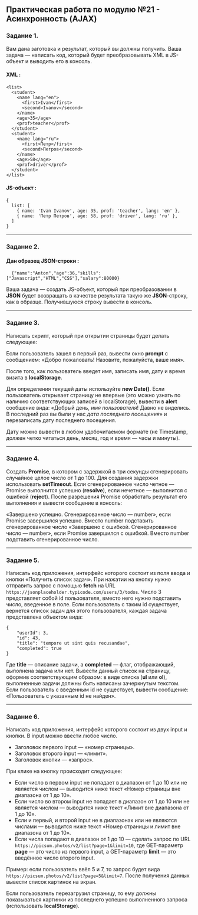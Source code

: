 ## Практическая работа по модулю №21 - Асинхронность (AJAX) ##

### Задание 1. ###

Вам дана заготовка и результат, который вы должны получить. Ваша задача — написать код, который будет преобразовывать XML в JS-объект и выводить его в консоль.
 #### XML : ####

    <list>
      <student>
        <name lang="en">
          <first>Ivan</first>
          <second>Ivanov</second>
        </name>
        <age>35</age>
        <prof>teacher</prof>
      </student>
      <student>
        <name lang="ru">
          <first>Петр</first>
          <second>Петров</second>
        </name>
        <age>58</age>
        <prof>driver</prof>
      </student>
    </list>

#### JS-объект : ####

    {
      list: [
        { name: 'Ivan Ivanov', age: 35, prof: 'teacher', lang: 'en' },
        { name: 'Петр Петров', age: 58, prof: 'driver', lang: 'ru' },
      ]
    }

---

### Задание 2. ###

#### Дан образец JSON-строки : ####

      {"name":"Anton","age":36,"skills":["Javascript","HTML","CSS"],"salary":80000}

Ваша задача — создать JS-объект, который при преобразовании в **JSON** будет возвращать в качестве результата такую же **JSON**-строку, как в образце. Получившуюся строку вывести в консоль.

---

### Задание 3. ###

Написать скрипт, который при открытии страницы будет делать следующее:

Если пользователь зашел в первый раз, вывести окно **prompt** с сообщением: «Добро пожаловать! Назовите, пожалуйста, ваше имя».

После того, как пользователь введет имя, записать имя, дату и время визита в **localStorage**.

Для определения текущей даты используйте **new Date()**.
Если пользователь открывает страницу не впервые (это можно узнать по наличию соответствующих записей в localStorage), вывести в **alert** сообщение вида: «Добрый день, *имя пользователя*! Давно не виделись. В последний раз вы были у нас *дата последнего посещения*» и перезаписать дату последнего посещения.

Дату можно вывести в любом удобочитаемом формате (не Timestamp, должен четко читаться день, месяц, год и время — часы и минуты).

---

### Задание 4. ###

Создать **Promise**, в котором c задержкой в три секунды сгенерировать случайное целое число от 1 до 100. Для создания задержки использовать **setTimeout**. Если сгенерированное число четное — Promise выполнится успешно (**resolve**), если нечетное — выполнится с ошибкой (**reject**). После разрешения Promise обработать результат его выполнения и вывести сообщение в консоль:

«Завершено успешно. Сгенерированное число — number», если Promise завершился успешно. Вместо number подставить сгенерированное число
«Завершено с ошибкой. Сгенерированное число — number», если Promise завершился с ошибкой. Вместо number подставить сгенерированное число.

---

### Задание 5. ###

Написать код приложения, интерфейс которого состоит из поля ввода и кнопки «Получить список задач». При нажатии на кнопку нужно отправить запрос с помощью **fetch** на URL `https://jsonplaceholder.typicode.com/users/3/todos`. Число 3 представляет собой id пользователя, вместо него нужно подставить число, введенное в поле. Если пользователь с таким id существует, вернется список задач для этого пользователя, каждая задача представлена объектом вида:

    {
        "userId": 3,
        "id": 43,
        "title": "tempore ut sint quis recusandae",
        "completed": true
    }

Где **title** — описание задачи, а **completed** — флаг, отображающий, выполнена задача или нет. Вывести данный список на страницу, оформив соответствующим образом: в виде списка (**ul** или **ol**), выполненные задачи должны быть написаны зачеркнутым текстом. Если пользователь с введенным id не существует, вывести сообщение: «Пользователь с указанным id не найден».

---

### Задание 6. ###
Написать код приложения, интерфейс которого состоит из двух input и кнопки. В input можно ввести любое число.

- Заголовок первого input — «номер страницы».
- Заголовок второго input — «лимит».
- Заголовок кнопки — «запрос».

При клике на кнопку происходит следующее:

- Если число в первом input не попадает в диапазон от 1 до 10 или не является числом — выводится ниже текст «Номер страницы вне диапазона от 1 до 10».
- Если число во втором input не попадает в диапазон от 1 до 10 или не является числом — выводится ниже текст «Лимит вне диапазона от 1 до 10».
- Если и первый, и второй input не в диапазонах или не являются числами — выводится ниже текст «Номер страницы и лимит вне диапазона от 1 до 10».
- Если числа попадают в диапазон от 1 до 10 — сделать запрос по URL `https://picsum.photos/v2/list?page=1&limit=10`, где GET-параметр **page** — это число из первого input, а GET-параметр **limit** — это введённое число второго input. 

Пример: если пользователь ввёл 5 и 7, то запрос будет вида `https://picsum.photos/v2/list?page=5&limit=7`.
После получения данных вывести список картинок на экран.

Если пользователь перезагрузил страницу, то ему должны показываться картинки из последнего успешно выполненного запроса (использовать **localStorage**).